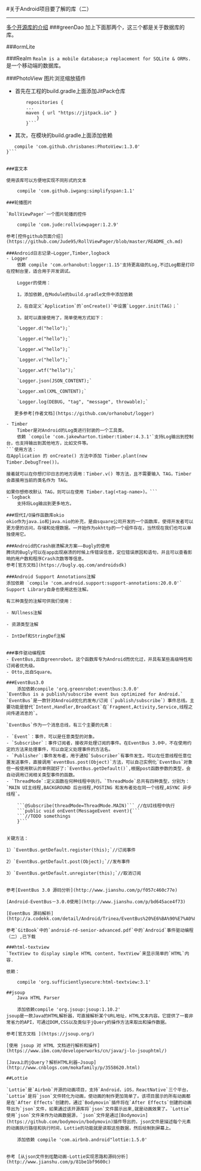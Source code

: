 #关于Android项目要了解的库（二）

-------
[多个开源库的介绍](http://www.jcodecraeer.com/a/anzhuokaifa/androidkaifa/2015/0813/3296.html)
###greenDao
加上下面那两个，这三个都是关于数据库的库。


###ormLite


###Realm
`Realm is a mobile database;a replacement for SQLite & ORMs.`是一个移动端的数据库。


###PhotoView
图片浏览缩放插件

- 首先在工程的build.gradle上面添加JitPack仓库
	
	```allprojects {
		repositories {
      	...
      	maven { url "https://jitpack.io" }
			}
		}```

- 其次，在模块的build.gradle上面添加依赖
```dependencies {
   compile 'com.github.chrisbanes:PhotoView:1.3.0'
}```


###富文本

使用该库可以方便地实现不同形式的文本

    compile 'com.github.iwgang:simplifyspan:1.1'

###轮播图片

`RollViewPager`一个图片轮播的控件

    compile 'com.jude:rollviewpager:1.2.9'

参考[控件github页面介绍](https://github.com/Jude95/RollViewPager/blob/master/README_ch.md)

###Android日志记录—Logger,Timber,logback
- Logger
	依赖 compile 'com.orhanobut:logger:1.15'支持更高级的Log,不过Log都是打印在控制台里，适合用于开发调试。

    Logger的使用：

    1，添加依赖,在Module的build.gradle文件中添加依赖

	2，在自定义`Application`的`onCreate()`中设置`Logger.init(TAG)；`

	3，就可以直接使用了，简单使用方式如下：

	`Logger.d("hello");`

	`Logger.e("hello");`

	`Logger.w("hello");`

	`Logger.v("hello");`

	`Logger.wtf("hello");`

	`Logger.json(JSON_CONTENT);`

	`Logger.xml(XML_CONTENT);`

	`Logger.log(DEBUG, "tag", "message", throwable);`

   更多参考[作者文档](https://github.com/orhanobut/logger)

- Timber
	Timber是对Android的Log类进行封装的一个工具类。
	依赖 `compile 'com.jakewharton.timber:timber:4.3.1'`支持Log输出到控制台，也支持输出到其他地方，比如文件等。
```使用方法：
在Application 的 onCreate() 方法中添加 Timber.plant(new Timber.DebugTree())。

接着就可以在你想打印日志的地方调用：Timber.v() 等方法，且不需要输入 TAG，Timber 会直接用当前的类名作为 TAG。

如果你想修改默认 TAG，则可以在使用 Timber.tag(<tag-name>)。```
- logback
	支持将Log输出到更多地方。

###现代I/O操作函数库okio
okio作为java.io和java.nio的补充，是由square公司开发的一个函数库，使得开发者可以更方便的访问，存储和处理数据。一开始作为okhttp的一个组件存在，当然现在我们也可以单独使用它。

###Android的Crash崩溃解决方案——Bugly的使用
腾讯的Bugly可以在app出现崩溃的时候上传错误信息，定位错误原因和语句，并且可以查看影响的用户数和程序Crash次数等等信息。
参考[官方文档](https://bugly.qq.com/androidsdk)

###Android Support Annotations注解
添加依赖 `compile 'com.android.support:support-annotations:20.0.0'`
Support Library自身也使用这些注解。

有三种类型的注解可供我们使用：

- NUllness注解

- 资源类型注解

- IntDef和StringDef注解


###事件驱动编程库
- EventBus,出自greenrobot。这个函数库专为Android而优化过，并具有某些高级特性和订阅者优先级。
- Otto,出自Square。

###EventBus3.0
	添加依赖compile 'org.greenrobot:eventbus:3.0.0'
`EventBus is a publish/subscribe event bus optimized for Android.`
`EventBus`是一款针对Android优化的发布/订阅（`publish/subscribe`）事件总线。主要功能是替代`Intent,Handler,BroadCast`在`Fragment,Activity,Service,线程之间传递消息的`。

`EventBus`作为一个消息总线，有三个主要的元素：

- `Event`：事件，可以是任意类型的对象。
- `Subscriber`：事件订阅者，接收并处理订阅的事件。在EventBus 3.0中，不在使用约定的方法来处理事件，可以自定义处理事件的方法名。
- `Publisher`:事件发布者，用于通知`Subscriber`有事件发生。可以在任意线程任意位置发送事件，直接调用`eventBus.post(Object)`方法，可以自己实例化`EventBus`对象但一般使用默认的单例就好了:`EventBus.getDefault()`,根据post函数参数的类型，会自动调用订阅相关类型事件的函数。
- `ThreadMode`:定义函数在何种线程中执行。`ThreadMode`总共有四种类型，分别为：`MAIN UI主线程,BACKGROUND 后台线程,POSTING 和发布者处在同一个线程,ASYNC 异步线程`。
 
	```@Subscribe(threadMode=ThreadMode.MAIN)``` //在UI线程中执行
	```public void onEvent(MessageEvent event){```
	```//TODO somethings
	}```
	

关键方法：

1）`EventBus.getDefault.register(this);`//订阅事件

2）`EventBus.getDefault.post(Object);`//发布事件

3）`EventBus.getDefault.unregister(this);`//取消订阅


参考[EventBus 3.0 源码分析](http://www.jianshu.com/p/f057c460c77e)

[Android-EventBus－3.0.0使用](http://www.jianshu.com/p/bd645ace4f73)

[EventBus 源码解析](http://a.codekk.com/detail/Android/Trinea/EventBus%20%E6%BA%90%E7%A0%81%E8%A7%A3%E6%9E%90)

参考`GitBook`中的`android-rd-senior-advanced.pdf`中的`Android`事件驱动编程（二）,已下载

###html-textview
`TextView to display simple HTML content，TextView`来显示简单的`HTML`内容.

依赖：

	compile 'org.sufficientlysecure:html-textview:3.1'

##jsoup
	Java HTML Parser

	添加依赖compile 'org.jsoup:jsoup:1.10.2'
jsoup是一款Java的HTML解析器，可直接解析某个URL地址，HTML文本内容。它提供了一套非常省力的API，可通过DOM,CSS以及类似于jQuery的操作方法来取出和操作数据。

参考[官方文档	](https://jsoup.org/)

[使用 jsoup 对 HTML 文档进行解析和操作](https://www.ibm.com/developerworks/cn/java/j-lo-jsouphtml/)

[Java上的jQuery？解析HTML利器—Jsoup](http://www.cnblogs.com/mokafamily/p/3558620.html)

##Lottie
 
`Lottie`是`Airbnb`开源的动画项目，支持`Android，iOS，ReactNative`三个平台，`Lottie`是将`json`文件转化为动画，使动画的制作更加简单了。该项目展示的所有动画都是在`After Effects`创建的，通过`Bodymovin`插件将在`After Effects`创建的动画导出为`json`文件，如果通过该开源库将`json`文件展示出来,就是动画效果了。`Lottie`使用`json`文件来作为动画数据源，`json`文件是通过[Bodymovin](https://github.com/bodymovin/bodymovin)插件导出的，json文件是描述每个元素的动画执行路径和执行时间，Lottie的功能就是读取这些数据，然后绘制到屏幕上。

	添加依赖 compile 'com.airbnb.android"lottie:1.5.0'


参考 [从json文件到炫酷动画-Lottie实现思路和源码分析](http://www.jianshu.com/p/81be1bf9600c)